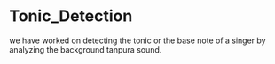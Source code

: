 # Tonic_Detection
we have worked on detecting the tonic or the base note of a singer by analyzing the background tanpura sound.
